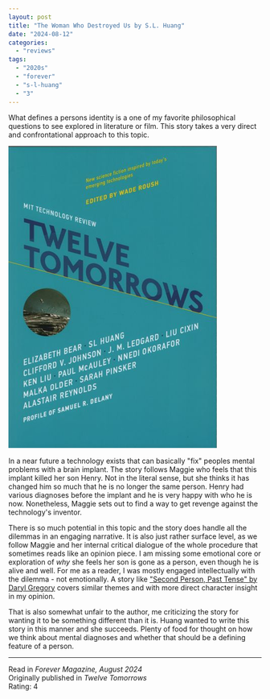 ```yaml
---
layout: post
title: "The Woman Who Destroyed Us by S.L. Huang"
date: "2024-08-12"
categories:
  - "reviews"
tags:
  - "2020s"
  - "forever"
  - "s-l-huang"
  - "3"
---
```


What defines a persons identity is a one of my favorite philosophical questions to see explored in literature or film.
This story takes a very direct and confrontational approach to this topic.

![Twelve Tomorrows](/assets/images/twelvetomorrows.jpg)

In a near future a technology exists that can basically "fix" peoples mental problems with a brain implant.
The story follows Maggie who feels that this implant killed her son Henry.
Not in the literal sense, but she thinks it has changed him so much that he is no longer the same person.
Henry had various diagnoses before the implant and he is very happy with who he is now.
Nonetheless, Maggie sets out to find a way to get revenge against the technology's inventor.

There is so much potential in this topic and the story does handle all the dilemmas in an engaging narrative.
It is also just rather surface level, as we follow Maggie and her internal critical dialogue of the whole procedure that sometimes reads like an opinion piece.
I am missing some emotional core or exploration of *why* she feels her son is gone as a person, even though he is alive and well.
For me as a reader, I was mostly engaged intellectually with the dilemma - not emotionally.
A story like ["Second Person, Past Tense" by Daryl Gregory](https://clarkesworldmagazine.com/gregory_11_17_reprint/) covers similar themes and with more direct character insight in my opinion.

That is also somewhat unfair to the author, me criticizing the story for wanting it to be something different than it is.
Huang wanted to write this story in this manner and she succeeds.
Plenty of food for thought on how we think about mental diagnoses and whether that should be a defining feature of a person.

* * *

Read in _Forever Magazine, August 2024_\
Originally published in _Twelve Tomorrows_\
Rating: 4

